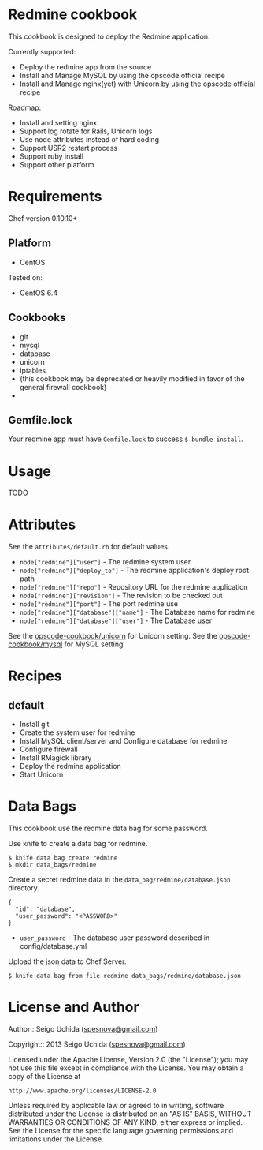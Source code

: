 # Redmine cookbook
This cookbook is designed to deploy the Redmine application.

Currently supported:

* Deploy the redmine app from the source
* Install and Manage MySQL by using the opscode official recipe
* Install and Manage nginx(yet) with Unicorn by using the opscode official recipe

Roadmap:

* Install and setting nginx
* Support log rotate for Rails, Unicorn logs
* Use node attributes instead of hard coding
* Support USR2 restart process
* Support ruby install
* Support other platform

# Requirements
Chef version 0.10.10+

## Platform

* CentOS

Tested on:

* CentOS 6.4

## Cookbooks

* git
* mysql
* database
* unicorn
* iptables
 * (this cookbook may be deprecated or heavily modified in favor of the general firewall cookbook)
*

## Gemfile.lock
Your redmine app must have `Gemfile.lock` to success `$ bundle install`.

# Usage
TODO

# Attributes
See the `attributes/default.rb` for default values.

* `node["redmine"]["user"]` - The redmine system user
* `node["redmine"]["deploy_to"]` - The redmine application's deploy root path
* `node["redmine"]["repo"]` - Repository URL for the redmine application
* `node["redmine"]["revision"]` - The revision to be checked out
* `node["redmine"]["port"]` - The port redmine use
* `node["redmine"]["database"]["name"]` - The Database name for redmine
* `node["redmine"]["database"]["user"]` - The Database user

See the [opscode-cookbook/unicorn](https://github.com/opscode-cookbooks/unicorn) for Unicorn setting.
See the [opscode-cookbook/mysql](https://github.com/opscode-cookbooks/mysql) for MySQL setting.

# Recipes
## default

* Install git
* Create the system user for redmine
* Install MySQL client/server and Configure database for redmine
* Configure firewall
* Install RMagick library
* Deploy the redmine application
* Start Unicorn

# Data Bags
This cookbook use the redmine data bag for some password.

Use knife to create a data bag for redmine.
```
$ knife data bag create redmine
$ mkdir data_bags/redmine
```
Create a secret redmine data in the `data_bag/redmine/database.json` directory.
```
{
  "id": "database",
  "user_password": "<PASSWORD>"
}
```

* `user_password` - The database user password described in config/database.yml

Upload the json data to Chef Server.
```
$ knife data bag from file redmine data_bags/redmine/database.json
```

# License and Author

Author:: Seigo Uchida (<spesnova@gmail.com>)

Copyright:: 2013 Seigo Uchida (<spesnova@gmail.com>)

Licensed under the Apache License, Version 2.0 (the "License"); you may not use this file except in compliance with the License. You may obtain a copy of the License at

```
http://www.apache.org/licenses/LICENSE-2.0
```

Unless required by applicable law or agreed to in writing, software distributed under the License is distributed on an "AS IS" BASIS, WITHOUT WARRANTIES OR CONDITIONS OF ANY KIND, either express or implied. See the License for the specific language governing permissions and limitations under the License.
